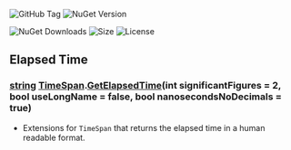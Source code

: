 ![GitHub Tag](https://img.shields.io/github/v/tag/TJC-Tools/TJC.TimeExtensions) ![NuGet Version](https://img.shields.io/nuget/v/TJC.TimeExtensions)

![NuGet Downloads](https://img.shields.io/nuget/dt/TJC.TimeExtensions) ![Size](https://img.shields.io/github/repo-size/TJC-Tools/TJC.TimeExtensions) ![License](https://img.shields.io/github/license/TJC-Tools/TJC.TimeExtensions.svg)

## Elapsed Time

### [string](https://learn.microsoft.com/en-us/dotnet/api/system.string?view=net-8.0) [TimeSpan](https://learn.microsoft.com/en-us/dotnet/api/system.timespan?view=net-8.0).[GetElapsedTime](./TJC.TimeExtensions/ElapsedTime/ElapsedTimeExtensions.cs)(int significantFigures = 2, bool useLongName = false, bool nanosecondsNoDecimals = true)
- Extensions for `TimeSpan` that returns the elapsed time in a human readable format.
